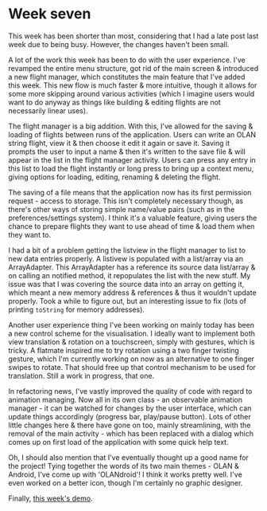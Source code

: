 # Week seven

This week has been shorter than most, considering that I had a late post last week due to being busy. However, the changes haven't been small.

A lot of the work this week has been to do with the user experience. I've revamped the entire menu structure, got rid of the main screen & introduced a new flight manager, which constitutes the main feature that I've added this week. This new flow is much faster & more intuitive, though it allows for some more skipping around various activities (which I imagine users would want to do anyway as things like building & editing flights are not necessarily linear uses).

The flight manager is a big addition. With this, I've allowed for the saving & loading of flights between runs of the application. Users can write an OLAN string flight, view it & then choose it edit it again or save it. Saving it prompts the user to input a name & then it's written to the save file & will appear in the list in the flight manager activity. Users can press any entry in this list to load the flight instantly or long press to bring up a context menu, giving options for loading, editing, renaming & deleting the flight.

The saving of a file means that the application now has its first permission request - access to storage. This isn't completely necessary though, as there's other ways of storing simple name/value pairs (such as in the preferences/settings system). I think it's a valuable feature, giving users the chance to prepare flights they want to use ahead of time & load them when they want to.

I had a bit of a problem getting the listview in the flight manager to list to new data entries properly. A listivew is populated with a list/array via an ArrayAdapter. This ArrayAdapter has a reference its source data list/array & on calling an notified method, it repopulates the list with the new stuff. My issue was that I was covering the source data into an array on getting it, which meant a new memory address & references & thus it wouldn't update properly. Took a while to figure out, but an interesting issue to fix (lots of printing `toString` for memory addresses).

Another user experience thing I've been working on mainly today has been a new control scheme for the visualisation. I ideally want to implement both view translation & rotation on a touchscreen, simply with gestures, which is tricky. A flatmate inspired me to try rotation using a two finger twisting gesture, which I'm currently working on now as an alternative to one finger swipes to rotate. That should free up that control mechanism to be used for translation. Still a work in progress, that one.

In refactoring news, I've vastly improved the quality of code with regard to animation managing. Now all in its own class - an observable animation manager - it can be watched for changes by the user interface, which can update things accordingly (progress bar, play/pause button). Lots of other little changes here & there have gone on too, mainly streamlining, with the removal of the main activity - which has been replaced with a dialog which comes up on first load of the application with some quick help text.

Oh, I should also mention that I've eventually thought up a good name for the project! Tying together the words of its two main themes - OLAN & Android, I've come up with 'OLANdroid'! I think it works pretty well. I've even worked on a better icon, though I'm certainly no graphic designer.

Finally, [this week's demo](https://www.youtube.com/watch?v=70aiIFwb9W8&list=PLFyZMqjrwPwacU4OqQyIyKR6jJGp6z2Kw&index=7).
